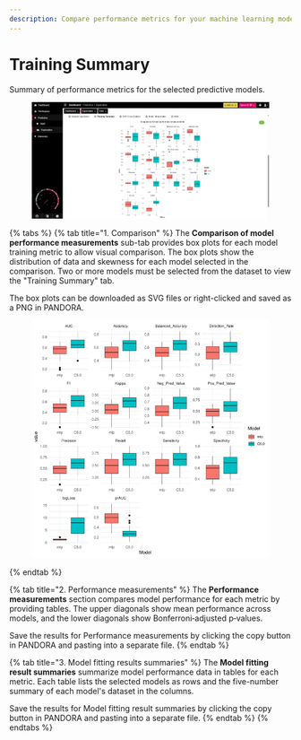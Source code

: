 ```yaml
---
description: Compare performance metrics for your machine learning models.
---
```


# Training Summary

Summary of performance metrics for the selected predictive models.

<figure><img src="../../../.gitbook/assets/Exploration_Training Summary.png" alt=""><figcaption></figcaption></figure>

{% tabs %}
{% tab title="1.  Comparison" %}
The **Comparison of model performance measurements** sub-tab provides box plots for each model training metric to allow visual comparison. The box plots show the distribution of data and skewness for each model selected in the comparison. Two or more models must be selected from the dataset to view the "Training Summary" tab.

The box plots can be downloaded as SVG files or right-clicked and saved as a PNG in PANDORA.

<figure><img src="../../../.gitbook/assets/Training Summary_Comparison of models.png" alt=""><figcaption></figcaption></figure>
{% endtab %}

{% tab title="2. Performance measurements" %}
The **Performance measurements** section compares model performance for each metric by providing tables. The upper diagonals show mean performance across models, and the lower diagonals show Bonferroni‐adjusted p‐values.

Save the results for Performance measurements by clicking the copy button in PANDORA and pasting into a separate file.
{% endtab %}

{% tab title="3. Model fitting results summaries" %}
The **Model fitting result summaries** summarize model performance data in tables for each metric. Each table lists the selected models as rows and the five-number summary of each model's dataset in the columns.

Save the results for Model fitting result summaries by clicking the copy button in PANDORA and pasting into a separate file.
{% endtab %}
{% endtabs %}
